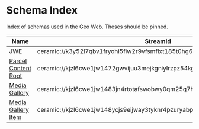 # Schema Index

Index of schemas used in the Geo Web. Theses should be pinned.

| Name                                            | StreamId                                                                    |
| ----------------------------------------------- | --------------------------------------------------------------------------- |
| JWE                                             | ceramic://k3y52l7qbv1fryohi5fiw2r9vfsmflxt185t0hg6yutaetsl6iqwxhmy74e1056gw |
| [Parcel Content Root](./parcel-content-rood.md) | ceramic://kjzl6cwe1jw1472gwvijuu3mejkgniylrzpz54kgrzuqu8u6utnduxm7hhgtpn0   |
| [Media Gallery](./media-gallery.md)             | ceramic://kjzl6cwe1jw1483jn4rtotafswobwy0qm25q7hmgpjenf9mbrqdpfsfqiodtayv   |
| [Media Gallery Item](./media-gallery-item.md)   | ceramic://kjzl6cwe1jw148ycjs9eijway3tyknr4pzuryabpw2wm8y6uokaxyd79d52i8yn   |
